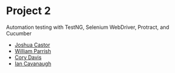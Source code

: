 # Project 2
Automation testing with TestNG, Selenium WebDriver, Protract, and Cucumber

* [Joshua Castor](https://github.com/BlackNinja0001) 
* [William Parrish](https://github.com/wfparrish) 
* [Cory Davis](https://github.com/CoryAlanDavis)
* [Ian Cavanaugh](https://github.com/icavanaugh95)
